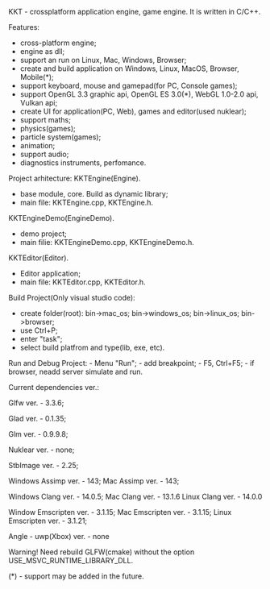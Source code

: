 
KKT - crossplatform application engine, game engine.
It is written in C/C++.

Features:
 - cross-platform engine;
 - engine as dll;
 - support an run on Linux, Mac, Windows, Browser; 
 - create and build application on Windows, Linux, MacOS, Browser, Mobile(*);  
 - support keyboard, mouse and gamepad(for PC, Console games);
 - support OpenGL 3.3 graphic api, OpenGL ES 3.0(*), WebGL 1.0-2.0 api, Vulkan api;
 - create UI for application(PC, Web), games and editor(used nuklear);
 - support maths;
 - physics(games);
 - particle system(games);
 - animation;
 - support audio;
 - diagnostics instruments, perfomance.


Project arhitecture:
 KKTEngine(Engine).
 - base module, core. Build as dynamic library;
 - main file: KKTEngine.cpp, KKTEngine.h.

 KKTEngineDemo(EngineDemo).
 - demo project;
 - main filie: KKTEngineDemo.cpp, KKTEngineDemo.h.

 KKTEditor(Editor).
 - Editor application;
 - main file: KKTEditor.cpp, KKTEditor.h.

Build Project(Only visual studio code):
 - create folder(root): 
    bin->mac_os;
    bin->windows_os;
    bin->linux_os;
    bin->browser;
 - use Ctrl+P;
 - enter "task";
 - select build platfrom and type(lib, exe, etc).
 
 Run and Debug Project:
    - Menu "Run";
    - add breakpoint;
    - F5, Ctrl+F5;
    - if browser, neadd server simulate and run.

Current dependencies ver.:

   Glfw ver. -  3.3.6;

   Glad ver. - 0.1.35;

   Glm ver. -  0.9.9.8;

   Nuklear ver. - none;

   StbImage ver. - 2.25;

   Windows Assimp ver. - 143;
   Mac Assimp ver. - 143;

   Windows Clang ver. - 14.0.5;
   Mac Clang ver. - 13.1.6
   Linux Clang ver. - 14.0.0

   Window Emscripten ver. - 3.1.15;
   Mac Emscripten ver. - 3.1.15;
   Linux  Emscripten ver. - 3.1.21;

   Angle - uwp(Xbox) ver. - none

Warning! Need rebuild GLFW(cmake) without the option USE_MSVC_RUNTIME_LIBRARY_DLL.

(*) - support may be added in the future.